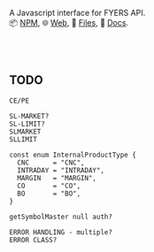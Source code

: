 A Javascript interface for FYERS API.<br>
📦 [NPM](https://www.npmjs.com/package/extra-fyers),
🌐 [Web](https://www.npmjs.com/package/extra-fyers.web),
📜 [Files](https://unpkg.com/extra-fyers/),
📰 [Docs](https://nodef.github.io/extra-fyers/).

<br>
<br>


## TODO

```
CE/PE

SL-MARKET?
SL-LIMIT?
SLMARKET
SLLIMIT

const enum InternalProductType {
  CNC      = "CNC",
  INTRADAY = "INTRADAY",
  MARGIN   = "MARGIN",
  CO       = "CO",
  BO       = "BO",
}

getSymbolMaster null auth?

ERROR HANDLING - multiple?
ERROR CLASS?
```
